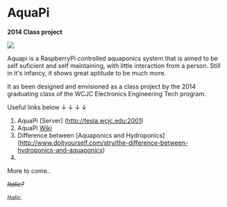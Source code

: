 AquaPi
======

<b>2014 Class project</b>

![](https://raw.githubusercontent.com/electrodynatronic/AquaPi/master/images/Front.jpg)

Aquapi is a RaspberryPi controlled aquaponics system that is aimed to be self suficient and self maintaining, with little interaction from a person. Still in it's infancy, it shows great aptitude to be much more.

It as been designed and envisioned as a class project by the 2014 graduating class of the WCJC Electronics Engineering Tech program.


Useful links below ↓ ↓ ↓ ↓

1. AquaPi [Server] (http://tesla.wcjc.edu:2001)
2. AquaPi [Wiki](https://github.com/electrodynatronic/AquaPi/wiki)
3. Difference between [Aquaponics and Hydroponics] (http://www.doityourself.com/stry/the-difference-between-hydroponics-and-aquaponics)
4. 

More to come..


<strike>*Italic?*</strike>

<i>Italic.</i>
